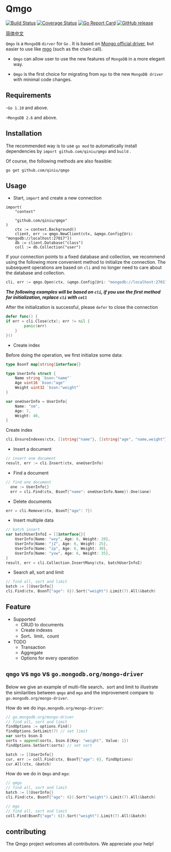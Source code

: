 # Qmgo 

[![Build Status](https://travis-ci.org/qiniu/qmgo.png?branch=master)](https://travis-ci.org/qiniu/qmgo)
[![Coverage Status](https://codecov.io/gh/qiniu/qmgo/branch/master/graph/badge.svg)](https://codecov.io/gh/qiniu/qmgo)
[![Go Report Card](https://goreportcard.com/badge/github.com/qiniu/qmgo)](https://goreportcard.com/report/github.com/qiniu/qmgo)
[![GitHub release](https://img.shields.io/github/v/tag/qiniu/qmgo.svg?label=release)](https://github.com/qiniu/qmgo/releases)

[简体中文](README_ZH.md)

`Qmgo` is a `MongoDB` `dirver` for `Go` . It is based on [Mongo official driver](https://github.com/mongodb/mongo-go-driver), but easier to use like [mgo](https://github.com/go-mgo/mgo) (such as the chain call). 

- `Qmgo` can allow user to use the new features of `MongoDB` in a more elegant way.

- `Qmgo` is the first choice for migrating from `mgo` to the new `MongoDB driver` with minimal code changes.

## Requirements

-`Go 1.10` and above.

-`MongoDB 2.6` and above.

## Installation

The recommended way is to use `go mod` to automatically install dependencies by `import github.com/qiniu/qmgo` and `build` .

Of course, the following methods are also feasible:

```
go get github.com/qiniu/qmgo
```

## Usage

- Start, `import` and create a new connection
```
import(
    "context"
  
    "github.com/qiniu/qmgo"
)	
    ctx := context.Background()
    client, err := qmgo.NewClient(ctx, &qmgo.Config{Uri: "mongodb://localhost:27017"})
    db := client.Database("class")
    coll := db.Collection("user")
```
If your connection points to a fixed database and collection, we recommend using the following more convenient method to initialize the connection. The subsequent operations are based on `cli` and no longer need to care about the database and collection.

```go
cli, err := qmgo.Open(ctx, &qmgo.Config{Uri: "mongodb://localhost:27017", Database: "class", Coll: "user"})
```

***The following examples will be based on `cli`, if you use the first method for initialization, replace `cli` with `coll`***

After the initialization is successful, please `defer` to close the connection

```go
defer func() {
if err = cli.Close(ctx); err != nil {
        panic(err)
    }
}()
```

- Create index

Before doing the operation, we first initialize some data:

```go
type BsonT map[string]interface{}

type UserInfo struct {
    Name string `bson:"name"`
    Age uint16 `bson:"age"`
    Weight uint32 `bson:"weight"`
}

var oneUserInfo = UserInfo{
    Name: "xm",
    Age: 7,
    Weight: 40,
}
```

Create index

```go
cli.EnsureIndexes(ctx, []string{"name"}, []string{"age", "name,weight"})
```

- Insert a document

```go
// insert one document
result, err := cli.Insert(ctx, oneUserInfo)
```

- Find a document

```go
// find one document
  one := UserInfo{}
  err = cli.Find(ctx, BsonT{"name": oneUserInfo.Name}).One(&one)
```

- Delete documents

```go
err = cli.Remove(ctx, BsonT{"age": 7})
```

- Insert multiple data

```go
// batch insert
var batchUserInfoI = []interface{}{
    UserInfo{Name: "wxy", Age: 6, Weight: 20},
    UserInfo{Name: "jZ", Age: 6, Weight: 25},
    UserInfo{Name: "zp", Age: 6, Weight: 30},
    UserInfo{Name: "yxw", Age: 6, Weight: 35},
}
result, err = cli.Collection.InsertMany(ctx, batchUserInfoI)
```

- Search all, sort and limit

```go
// find all, sort and limit
batch := []UserInfo{}
cli.Find(ctx, BsonT{"age": 6}).Sort("weight").Limit(7).All(&batch)
```

## Feature

- Supported
  - CRUD to documents
  - Create indexes
  - Sort、limit、count
- TODO
  - Transaction
  - Aggregate
  - Options for every operation



## `qmgo` vs `mgo` vs `go.mongodb.org/mongo-driver`

Below we give an example of multi-file search、sort and limit to illustrate the similarities between `qmgo` and `mgo` and the improvement compare to `go.mongodb.org/mongo-driver`.

How do we do in`go.mongodb.org/mongo-driver`:

```go
// go.mongodb.org/mongo-driver
// find all, sort and limit
findOptions := options.Find()
findOptions.SetLimit(7) // set limit
var sorts bson.D
sorts = append(sorts, bson.E{Key: "weight", Value: 1})
findOptions.SetSort(sorts) // set sort

batch := []UserInfo{}
cur, err := coll.Find(ctx, BsonT{"age": 6}, findOptions)
cur.All(ctx, &batch)
```

How do we do in `Qmgo` and `mgo`:

```go
// qmgo
// find all, sort and limit
batch := []UserInfo{}
cli.Find(ctx, BsonT{"age": 6}).Sort("weight").Limit(7).All(&batch)

// mgo
// find all, sort and limit
coll.Find(BsonT{"age": 6}).Sort("weight").Limit(7).All(&batch)
```



## contributing

The Qmgo project welcomes all contributors. We appreciate your help! 


